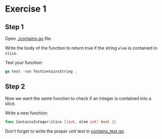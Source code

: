 # Exercise 1

## Step 1

Open [./contains.go](contains.go) file.

Write the body of the function to return true if the string `elem` is contained in `slice`.

Test your function:

```go
go test -run TestContainsString .
```

## Step 2

Now we want the same function to check if an integer is contained into a slice.

Write a new function: 
```go
func ContainsInteger(slice []int, elem int) bool {}
```

Don't forget to write the proper unit test in [contains_test.go](./contains_test.go).